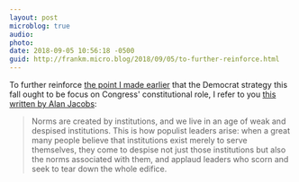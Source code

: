 ```yaml
---
layout: post
microblog: true
audio: 
photo: 
date: 2018-09-05 10:56:18 -0500
guid: http://frankm.micro.blog/2018/09/05/to-further-reinforce.html
---
```

To further reinforce [the point I made earlier](http://frankmcpherson.blog/2018/09/05/145541.html) that the Democrat strategy this fall ought to be focus on Congress' constitutional role, I refer to you [this written by Alan Jacobs](https://blog.ayjay.org/populist-leaders-and-the-defiance-of-norms/):
>Norms are created by institutions, and we live in an age of weak and despised institutions. This is how populist leaders arise: when a great many people believe that institutions exist merely to serve themselves, they come to despise not just those institutions but also the norms associated with them, and applaud leaders who scorn and seek to tear down the whole edifice.
